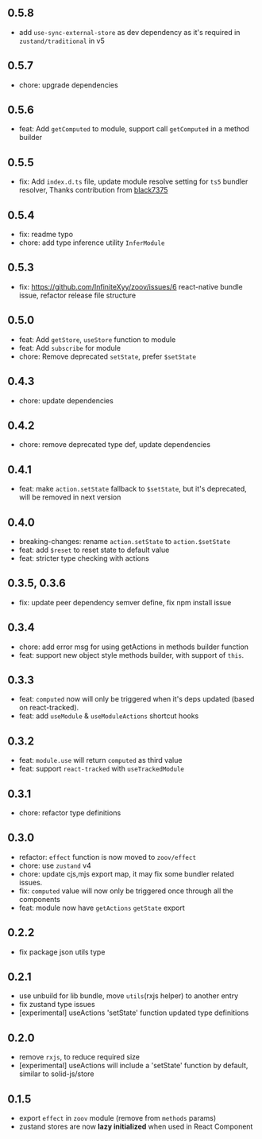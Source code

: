 ## 0.5.8

- add `use-sync-external-store` as dev dependency as it's required in `zustand/traditional` in v5

## 0.5.7

- chore: upgrade dependencies

## 0.5.6

- feat: Add `getComputed` to module, support call `getComputed` in a method builder

## 0.5.5

- fix: Add `index.d.ts` file, update module resolve setting for `ts5` bundler resolver, Thanks contribution from [black7375](https://github.com/InfiniteXyy/zoov/pull/11#issuecomment-1614037786)

## 0.5.4

- fix: readme typo
- chore: add type inference utility `InferModule`

## 0.5.3

- fix: https://github.com/InfiniteXyy/zoov/issues/6 react-native bundle issue, refactor release file structure

## 0.5.0

- feat: Add `getStore`, `useStore` function to module
- feat: Add `subscribe` for module
- chore: Remove deprecated `setState`, prefer `$setState`

## 0.4.3

- chore: update dependencies

## 0.4.2

- chore: remove deprecated type def, update dependencies

## 0.4.1

- feat: make `action.setState` fallback to `$setState`, but it's deprecated, will be removed in next version

## 0.4.0

- breaking-changes: rename `action.setState` to `action.$setState`
- feat: add `$reset` to reset state to default value
- feat: stricter type checking with actions

## 0.3.5, 0.3.6

- fix: update peer dependency semver define, fix npm install issue

## 0.3.4

- chore: add error msg for using getActions in methods builder function
- feat: support new object style methods builder, with support of `this`.

## 0.3.3

- feat: `computed` now will only be triggered when it's deps updated (based on react-tracked).
- feat: add `useModule` & `useModuleActions` shortcut hooks

## 0.3.2

- feat: `module.use` will return `computed` as third value
- feat: support `react-tracked` with `useTrackedModule`

## 0.3.1

- chore: refactor type definitions

## 0.3.0

- refactor: `effect` function is now moved to `zoov/effect`
- chore: use `zustand` v4
- chore: update cjs,mjs export map, it may fix some bundler related issues.
- fix: `computed` value will now only be triggered once through all the components
- feat: module now have `getActions` `getState` export

## 0.2.2

- fix package json utils type

## 0.2.1

- use unbuild for lib bundle, move `utils`(rxjs helper) to another entry
- fix zustand type issues
- [experimental] useActions 'setState' function updated type definitions

## 0.2.0

- remove `rxjs`, to reduce required size
- [experimental] useActions will include a 'setState' function by default, similar to solid-js/store

## 0.1.5

- export `effect` in `zoov` module (remove from `methods` params)
- zustand stores are now **lazy initialized** when used in React Component

